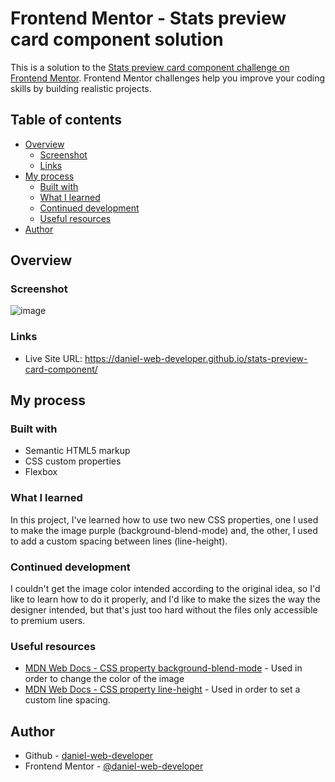 # Frontend Mentor - Stats preview card component solution

This is a solution to the [Stats preview card component challenge on Frontend Mentor](https://www.frontendmentor.io/challenges/stats-preview-card-component-8JqbgoU62). Frontend Mentor challenges help you improve your coding skills by building realistic projects. 

## Table of contents

- [Overview](#overview)
  - [Screenshot](#screenshot)
  - [Links](#links)
- [My process](#my-process)
  - [Built with](#built-with)
  - [What I learned](#what-i-learned)
  - [Continued development](#continued-development)
  - [Useful resources](#useful-resources)
- [Author](#author)

## Overview

### Screenshot

![image](https://user-images.githubusercontent.com/107224353/174644642-5a1019d6-eaab-49f5-9df5-36fe90227570.png)

### Links

- Live Site URL: https://daniel-web-developer.github.io/stats-preview-card-component/

## My process

### Built with

- Semantic HTML5 markup
- CSS custom properties
- Flexbox

### What I learned

In this project, I've learned how to use two new CSS properties, one I used to make the image purple (background-blend-mode) and, the other, I used to add a custom spacing between lines (line-height).

### Continued development

I couldn't get the image color intended according to the original idea, so I'd like to learn how to do it properly, and I'd like to make the sizes the way the designer intended, but that's just too hard without the files only accessible to premium users.

### Useful resources

- [MDN Web Docs - CSS property background-blend-mode](https://developer.mozilla.org/en-US/docs/Web/CSS/background-blend-mode) - Used in order to change the color of the image
- [MDN Web Docs - CSS property line-height](https://developer.mozilla.org/en-US/docs/Web/CSS/line-height) - Used in order to set a custom line spacing.

## Author

- Github - [daniel-web-developer](https://github.com/daniel-web-developer/)
- Frontend Mentor - [@daniel-web-developer](https://www.frontendmentor.io/profile/daniel-web-developer)
